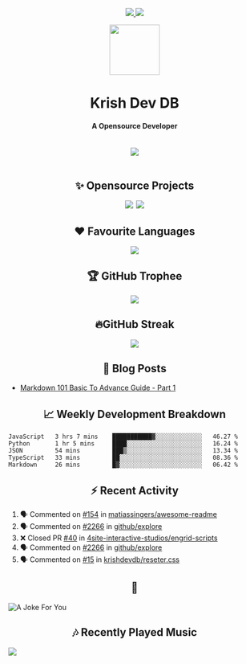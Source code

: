 <div align="center">
<p>
<a href="#projects">
<img src="https://img.shields.io/github/stars/krishdevdb?affiliations=OWNER%2CCOLLABORATOR&logo=github&style=for-the-badge&label=Star">
</a>
<a href="https://github.com/krishdevdb?tab=followers">
<img src="https://img.shields.io/github/followers/krishdevdb?logo=github&style=for-the-badge"></a>
</p>
<img height="100px" width="100px" src="https://github.com/krishdevdb/krishdevdb/raw/master/images/avatar.png">
<br>
<h1>Krish Dev DB</h1>
<h4>A Opensource Developer</h4>
<br>
</div>
<div align="center">
<img src="https://github-readme-stats.vercel.app/api?username=krishdevdb&show_icons=true&count_private=true">
<br>
</div>

<div align="center">
<br>
<h2 id="projects"> ✨ Opensource Projects</h2>
<a href="https://github.com/krishdevdb/reseter.css"><img src="https://github-readme-stats.vercel.app/api/pin/?username=krishdevdb&repo=reseter.css&show_icons=true&count_private=true&layout=compact"></a>&#8198;
<a href="https://github.com/krishdevdb/readme-template"><img src="https://github-readme-stats.vercel.app/api/pin/?username=krishdevdb&repo=readme-template&show_icons=true&count_private=true&layout=compact"></a>
<br>
</div>

<div align="center">
<h2 id="languages"> ❤ Favourite Languages </h2>
<img src="https://github-readme-stats.vercel.app/api/top-langs/?username=krishdevdb&show_icons=true&count_private=true&layout=compact">
</div>

<div align="center">
<h2 id="trophee">🏆 GitHub Trophee</h2>
<img src="https://github-profile-trophy.vercel.app/?username=krishdevdb&row=1&no-frame=true">
<br>
</div>

<div align="center">
<h2 id="streak">🔥GitHub Streak</h2>
<img src="http://github-readme-streak-stats.herokuapp.com/test/?user=krishdevdb">
<br>
</div>


<h2 align="center" id="posts"> 📕 Blog Posts </h2>

<!-- BLOG-POSTS:START -->
- [Markdown 101 Basic To Advance Guide - Part 1](https://dev.to/krishdevdb/markdown-101-basic-to-advance-guide-part-1-pg3)
<!-- BLOG-POSTS:END -->

<h2 align="center" id="breakdown"> 📈 Weekly Development Breakdown </h2>

<!--START_SECTION:waka-->
```text
JavaScript   3 hrs 7 mins    ███████████▓░░░░░░░░░░░░░   46.27 % 
Python       1 hr 5 mins     ████░░░░░░░░░░░░░░░░░░░░░   16.24 % 
JSON         54 mins         ███▒░░░░░░░░░░░░░░░░░░░░░   13.34 % 
TypeScript   33 mins         ██░░░░░░░░░░░░░░░░░░░░░░░   08.36 % 
Markdown     26 mins         █▓░░░░░░░░░░░░░░░░░░░░░░░   06.42 % 
```
<!--END_SECTION:waka-->

<h2 align="center" id="activity"> ⚡ Recent Activity </h2>

<!--START_SECTION:activity-->
1. 🗣 Commented on [#154](https://github.com/matiassingers/awesome-readme/issues/154) in [matiassingers/awesome-readme](https://github.com/matiassingers/awesome-readme)
2. 🗣 Commented on [#2266](https://github.com/github/explore/issues/2266) in [github/explore](https://github.com/github/explore)
3. ❌ Closed PR [#40](https://github.com/4site-interactive-studios/engrid-scripts/pull/40) in [4site-interactive-studios/engrid-scripts](https://github.com/4site-interactive-studios/engrid-scripts)
4. 🗣 Commented on [#2266](https://github.com/github/explore/issues/2266) in [github/explore](https://github.com/github/explore)
5. 🗣 Commented on [#15](https://github.com/krishdevdb/reseter.css/issues/15) in [krishdevdb/reseter.css](https://github.com/krishdevdb/reseter.css)
<!--END_SECTION:activity-->

<h2 align="center" id="joke">🤣</h2>

<img align="center" alt="A Joke For You" src="https://readme-jokes.vercel.app/api">

<h2 align="center" id="music"> 🎶 Recently Played Music </h2>

<a href="https://spotify-github-profile.vercel.app/api/view.svg?uid=s5rojvf8u4ywr2pap5s9es1bg&redirect=true"><img align="center" src="https://spotify-github-profile.vercel.app/api/view.svg?uid=s5rojvf8u4ywr2pap5s9es1bg&cover_image=true&theme=compact"></a>

